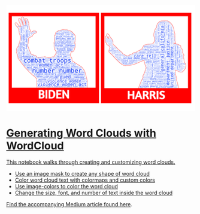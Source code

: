 <a href="https://bdickinson.medium.com" />
<img src="photos/biden-harris.png" />

# Generating Word Clouds with WordCloud

This notebook walks through creating and customizing word clouds.
- Use an image mask to create any shape of word cloud
- Color word cloud text with colormaps and custom colors 
-  Use image-colors to color the word cloud
- Change the size, font, and number of text inside the word cloud

Find the accompanying Medium article found [here](https://bdickinson.medium.com).

![<img src="https://github.com/bryan-md/wordcloud-m/blob/main/images/biden.png">](https://bdickinson.medium.com/)

![<img src="https://github.com/bryan-md/wordcloud-m/blob/main/wordclouds/biden_wordcloud.png">](https://bdickinson.medium.com/)

